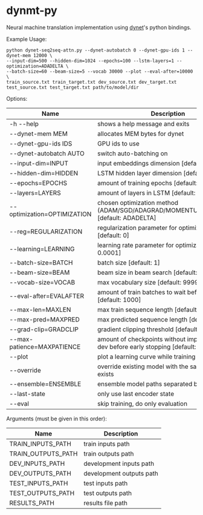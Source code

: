 # dynmt-py

Neural machine translation implementation using [dynet](https://github.com/clab/dynet)'s python bindings.

Example Usage:
~~~~
python dynet-seq2seq-attn.py --dynet-autobatch 0 --dynet-gpu-ids 1 --dynet-mem 12000 \
--input-dim=500 --hidden-dim=1024 --epochs=100 --lstm-layers=1 --optimization=ADADELTA \
--batch-size=60 --beam-size=5 --vocab 30000 --plot --eval-after=10000  \
train_source.txt train_target.txt dev_source.txt dev_target.txt test_source.txt test_target.txt path/to/model/dir
~~~~

Options:

Name|Description
--- | ---
  -h --help        |             shows a help message and exits
  --dynet-mem MEM      |         allocates MEM bytes for dynet
  --dynet-gpu-ids IDS  |         GPU ids to use
  --dynet-autobatch AUTO   |     switch auto-batching on
  --input-dim=INPUT      |       input embeddings dimension [default: 300]
  --hidden-dim=HIDDEN     |      LSTM hidden layer dimension [default: 100]
  --epochs=EPOCHS         |      amount of training epochs [default: 1]
  --layers=LAYERS         |      amount of layers in LSTM [default: 1]
  --optimization=OPTIMIZATION  | chosen optimization method (ADAM/SGD/ADAGRAD/MOMENTUM/ADADELTA) [default: ADADELTA]
  --reg=REGULARIZATION       |   regularization parameter for optimization [default: 0]
  --learning=LEARNING         |  learning rate parameter for optimization [default: 0.0001]
  --batch-size=BATCH           | batch size [default: 1]
  --beam-size=BEAM             | beam size in beam search [default: 5]
  --vocab-size=VOCAB          |  max vocabulary size [default: 99999]
  --eval-after=EVALAFTER      |  amount of train batches to wait before evaluation [default: 1000]
  --max-len=MAXLEN            |  max train sequence length [default: 50]
  --max-pred=MAXPRED          |  max predicted sequence length [default: 50]
  --grad-clip=GRADCLIP        |  gradient clipping threshold [default: 5.0]
  --max-patience=MAXPATIENCE  |  amount of checkpoints without improvement on dev before early stopping [default: 100]
  --plot                      |  plot a learning curve while training each model
  --override                  |  override existing model with the same name, if exists
  --ensemble=ENSEMBLE         |  ensemble model paths separated by a comma
  --last-state                |  only use last encoder state
  --eval                      |  skip training, do only evaluation
  
Arguments (must be given in this order):

Name|Description
--- | ---
  TRAIN_INPUTS_PATH |   train inputs path
  TRAIN_OUTPUTS_PATH |  train outputs path
  DEV_INPUTS_PATH    |  development inputs path
  DEV_OUTPUTS_PATH    | development outputs path
  TEST_INPUTS_PATH     |test inputs path
  TEST_OUTPUTS_PATH    |test outputs path
  RESULTS_PATH | results file path
